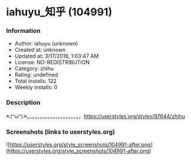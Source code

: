 # iahuyu_知乎 (104991)

### Information
- Author: iahuyu (unknown)
- Created at: unknown
- Updated at: 3/17/2016, 1:03:47 AM
- License: NO-REDISTRIBUTION
- Category: zhihu
- Rating: undefined
- Total installs: 122
- Weekly installs: 0


### Description
↖(^ω^)↗。。。。。。。。。。。。。。。。。。。。。https://userstyles.org/styles/97644/zhihu


### Screenshots (links to userstyles.org)
![https://userstyles.org/style_screenshots/104991-after.png](https://userstyles.org/style_screenshots/104991-after.png)


